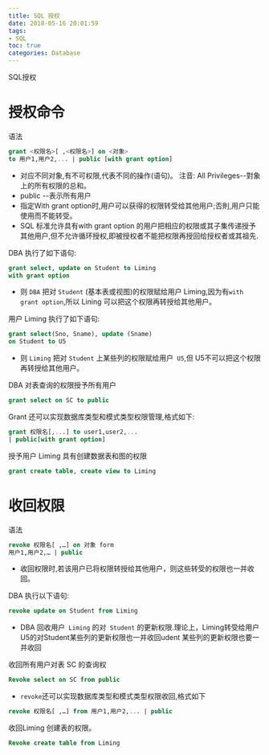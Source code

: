 ```yaml
---
title: SQL 授权
date: 2018-05-16 20:01:59
tags:
- SQL
toc: true
categories: Database
---
```

 SQL授权
<!--more-->
# 授权命令
语法
```sql
grant <权限名>[ ,<权限名>] on <对象>
to 用户1,用户2,... | public [with grant option]
```
- 对应不同对象,有不可权限,代表不同的操作(语句)。
	注音: All Privileges--對象上的所有权限的总和。
- public --表示所有用户
- 指定With grant option时,用户可以获得的权限转受给其他用户;否則,用户只能使用而不能转受。
- SQL 标准允许具有with grant option 的用户把相应的权限或其子集传递授予其他用户,但不允许循环授权,即被授权者不能把权限再授回给授权者或其祖先.

DBA 执行了如下语句:
```sql
grant select, update on Student to Liming
with grant option
```
- 则 `DBA` 把对 `Student` (基本表或视图)的权限赋给用户 Liming,因为有`with grant option`,所以 Lining 可以把这个权限再转授给其他用户。

用户 Liming 执行了如下语句:
```sql
grant select(Sno, Sname), update (Sname)
on Student to U5
```
- 则 `Liming` 把对 `Student` 上某些列的权限赋给用户` U5`,但 U5不可以把这个权限再转授给其他用户。

DBA 对表查询的权限授予所有用户
```sql
grant select on SC to public
```
Grant 还可以实现数据库类型和模式类型权限管理,格式如下:

```sql
grant 权限名[,...] to user1,user2,...
| public[with grant option]
```

授予用户 Liming 具有创建数据表和图的权限
```sql
grant create table, create view to Liming
```

# 收回权限
语法
```sql
revoke 权限名[ ,…] on 对象 form
用户1,用户2,… | public
```
- 收回权限时,若该用户已将权限转授给其他用户，则这些转受的权限也一并收回。

DBA 执行以下语句:
```sql
revoke update on Student from Liming
```
- DBA 回收用户` Liming` 的对` Student` 的更新权限.理论上，Liming转受给用户U5的对Student某些列的更新权限也一并收回udent 某些列的更新权限也要一并收回

收回所有用户对表 SC 的查询权
```sql
Revoke select on SC from public
```
- `revoke`还可以实现数据库类型和模式类型权限收回,格式如下

```sql
revoke 权限名[ ,…] from 用户1,用户2,... | public
```

收回Liming 创建表的权限。
```sql
Revoke create table from Liming
```